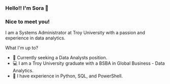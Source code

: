 ### Hello!! I'm Sora 🌷

### Nice to meet you!

I am a Systems Administrator at Troy University with a passion and experience in data analytics.             

What I'm up to? 

  - 🔭 Currently seeking a Data Analysts position. 
  - 💻 I am a Troy University graduate with a BSBA in Global Business - Data Analytics.
  - 🌱 I have experience in Python, SQL, and PowerShell. 


<!--
**iamsooraa/iamsooraa** is a ✨ _special_ ✨ repository because its `README.md` (this file) appears on your GitHub profile.



Here are some ideas to get you started:
![images](https://user-images.githubusercontent.com/96566394/160768677-2697e406-5bbb-4110-ba6f-1281320d1677.jpg)

- 🔭 I’m currently working on ...
- 🌱 I’m currently learning ...
- 👯 I’m looking to collaborate on ...
- 🤔 I’m looking for help with ...
- 💬 Ask me about ...
- 📫 How to reach me: ...
- 😄 Pronouns: ...
- ⚡ Fun fact: ...
-->
